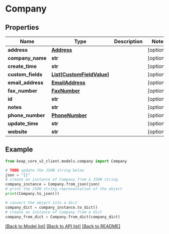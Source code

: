 # Company


## Properties

Name | Type | Description | Notes
------------ | ------------- | ------------- | -------------
**address** | [**Address**](Address.md) |  | [optional] 
**company_name** | **str** |  | [optional] 
**create_time** | **str** |  | [optional] 
**custom_fields** | [**List[CustomFieldValue]**](CustomFieldValue.md) |  | [optional] 
**email_address** | [**EmailAddress**](EmailAddress.md) |  | [optional] 
**fax_number** | [**FaxNumber**](FaxNumber.md) |  | [optional] 
**id** | **str** |  | [optional] 
**notes** | **str** |  | [optional] 
**phone_number** | [**PhoneNumber**](PhoneNumber.md) |  | [optional] 
**update_time** | **str** |  | [optional] 
**website** | **str** |  | [optional] 

## Example

```python
from keap_core_v2_client.models.company import Company

# TODO update the JSON string below
json = "{}"
# create an instance of Company from a JSON string
company_instance = Company.from_json(json)
# print the JSON string representation of the object
print(Company.to_json())

# convert the object into a dict
company_dict = company_instance.to_dict()
# create an instance of Company from a dict
company_from_dict = Company.from_dict(company_dict)
```
[[Back to Model list]](../README.md#documentation-for-models) [[Back to API list]](../README.md#documentation-for-api-endpoints) [[Back to README]](../README.md)


